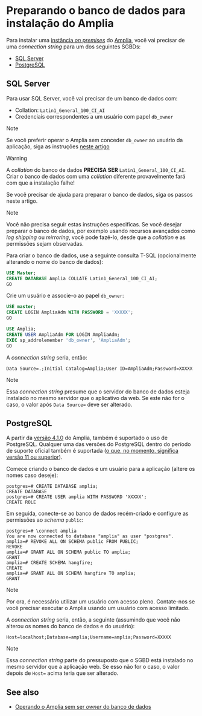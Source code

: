 ﻿# Preparando o banco de dados para instalação do Amplia

Para instalar uma [instância *on premises*](index.md) do [Amplia](../index.md), você vai precisar de uma *connection string* para um dos seguintes SGBDs:

* [SQL Server](#sql-server)
* [PostgreSQL](#postgres)

<a name="sql-server" />

## SQL Server

Para usar SQL Server, você vai precisar de um banco de dados com:

* Collation: `Latin1_General_100_CI_AI`
* Credenciais correspondentes a um usuário com papel `db_owner`

> [!NOTE]
> Se você preferir operar o Amplia sem conceder `db_owner` ao usuário da aplicação, siga as instruções [neste artigo](unprivileged-db-user.md)

> [!WARNING]
> A *collation* do banco de dados **PRECISA SER** `Latin1_General_100_CI_AI`. Criar o banco de dados com uma *collation* diferente provavelmente fará com que a instalação falhe!

Se você precisar de ajuda para preparar o banco de dados, siga os passos neste artigo.

> [!NOTE]
> Você não precisa seguir estas instruções especifícas. Se você desejar preparar o banco de dados,
> por exemplo usando recursos avançados como *log shipping* ou *mirroring*, você pode fazê-lo, desde que a *collation* e as permissões sejam observadas.

Para criar o banco de dados, use a seguinte consulta T-SQL (opcionalmente alterando o nome do banco de dados):

```sql
USE Master;
CREATE DATABASE Amplia COLLATE Latin1_General_100_CI_AI;
GO
```

Crie um usuário e associe-o ao papel `db_owner`:

```sql
USE master;
CREATE LOGIN AmpliaAdm WITH PASSWORD = 'XXXXX';
GO

USE Amplia;
CREATE USER AmpliaAdm FOR LOGIN AmpliaAdm;
EXEC sp_addrolemember 'db_owner', 'AmpliaAdm';
GO
```

A *connection string* seria, então:

```
Data Source=.;Initial Catalog=Amplia;User ID=AmpliaAdm;Password=XXXXX
```

> [!NOTE]
> Essa *connection string* presume que o servidor do banco de dados esteja instalado no mesmo servidor que o aplicativo da web. Se este não for o caso,
> o valor após `Data Source=` deve ser alterado.

<a name="postgres" />

## PostgreSQL

A partir da [versão 4.1.0](../changelog.md#v4-1-0) do Amplia, também é suportado o uso de PostgreSQL. Qualquer uma das versões do PostgreSQL dentro do período
de suporte oficial também é suportada ([o que, no momento, significa versão 11 ou superior](https://www.postgresql.org/support/versioning/)).

Comece criando o banco de dados e um usuário para a aplicação (altere os nomes caso deseje):

```
postgres=# CREATE DATABASE amplia;
CREATE DATABASE
postgres=# CREATE USER amplia WITH PASSWORD 'XXXXX';
CREATE ROLE
```

Em seguida, conecte-se ao banco de dados recém-criado e configure as permissões ao *schema* `public`:

```
postgres=# \connect amplia
You are now connected to database "amplia" as user "postgres".
amplia=# REVOKE ALL ON SCHEMA public FROM PUBLIC;
REVOKE
amplia=# GRANT ALL ON SCHEMA public TO amplia;
GRANT
amplia=# CREATE SCHEMA hangfire;
CREATE
amplia=# GRANT ALL ON SCHEMA hangfire TO amplia;
GRANT
```

> [!NOTE]
> Por ora, é necessário utilizar um usuário com acesso pleno. Contate-nos se você precisar executar o Amplia usando um usuário com acesso limitado.

A *connection string* seria, então, a seguinte (assumindo que você não alterou os nomes do banco de dados e do usuário):

```
Host=localhost;Database=amplia;Username=amplia;Password=XXXXX
```

> [!NOTE]
> Essa *connection string* parte do pressuposto que o SGBD está instalado no mesmo servidor que a aplicação web. Se esso não for o caso, o valor
> depois de `Host=` acima teria que ser alterado.

## See also

* [Operando o Amplia sem ser *owner* do banco de dados](unprivileged-db-user.md)
